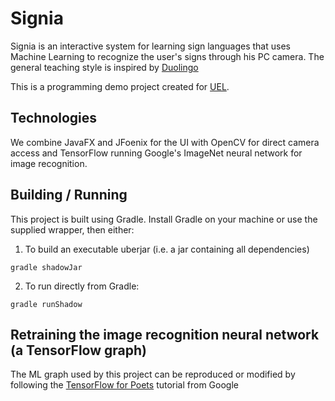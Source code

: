 # Signia
Signia is an interactive system for learning sign languages that uses Machine Learning to recognize the user's signs
through his PC camera. The general teaching style is inspired by [Duolingo](duolingo.com)

This is a programming demo project created for [UEL](uel.ac.uk).

## Technologies
We combine JavaFX and JFoenix for the UI with OpenCV for direct camera access and TensorFlow running Google's ImageNet
neural network for image recognition.

## Building / Running
This project is built using Gradle. Install Gradle on your machine or use the supplied wrapper, then either:
1. To build an executable uberjar (i.e. a jar containing all dependencies)
```
gradle shadowJar
```
2. To run directly from Gradle:
```
gradle runShadow
```

## Retraining the image recognition neural network (a TensorFlow graph)
The ML graph used by this project can be reproduced or modified by following the
[TensorFlow for Poets](https://codelabs.developers.google.com/codelabs/tensorflow-for-poets/)
tutorial from Google
